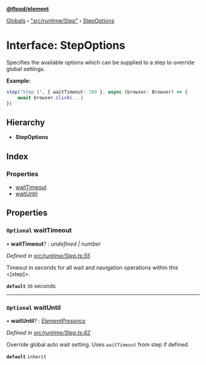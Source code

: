 **[@flood/element](../README.md)**

[Globals](../globals.md) › ["src/runtime/Step"](../modules/_src_runtime_step_.md) › [StepOptions](_src_runtime_step_.stepoptions.md)

# Interface: StepOptions

Specifies the available options which can be supplied to a step to override global settings.

**Example:**

```typescript
step("Step 1", { waitTimeout: 300 }, async (browser: Browser) => {
	await browser.click(...)
})
```

## Hierarchy

* **StepOptions**

## Index

### Properties

* [waitTimeout](_src_runtime_step_.stepoptions.md#optional-waittimeout)
* [waitUntil](_src_runtime_step_.stepoptions.md#optional-waituntil)

## Properties

### `Optional` waitTimeout

• **waitTimeout**? : *undefined | number*

*Defined in [src/runtime/Step.ts:55](https://github.com/flood-io/element/blob/d9c12d9/packages/element/src/runtime/Step.ts#L55)*

Timeout in seconds for all wait and navigation operations within this <[step]>.

**`default`** `30` seconds

___

### `Optional` waitUntil

• **waitUntil**? : *[ElementPresence](../modules/_src_runtime_settings_.md#elementpresence)*

*Defined in [src/runtime/Step.ts:62](https://github.com/flood-io/element/blob/d9c12d9/packages/element/src/runtime/Step.ts#L62)*

Override global auto wait setting. Uses `waitTimeout` from step if defined.

**`default`** `inherit`